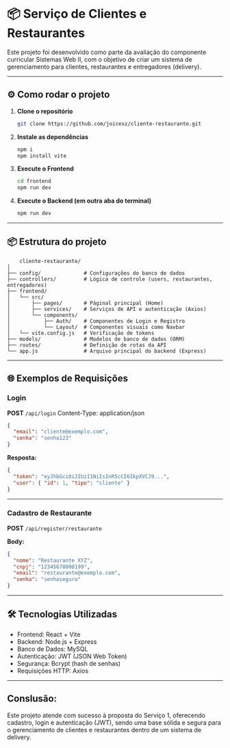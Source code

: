 
# 📦 Serviço de Clientes e Restaurantes

Este projeto foi desenvolvido como parte da avaliação do componente curricular Sistemas Web II, com o objetivo de criar um sistema de gerenciamento para clientes, restaurantes e entregadores (delivery).

---

## ⚙️ Como rodar o projeto

1. **Clone o repositório**
   ```bash
   git clone https://github.com/joicexz/cliente-restaurante.git
   ```

2. **Instale as dependências**
   ```bash
   npm i
   npm install vite
   ```

4. **Execute o Frontend**
   ```bash
   cd frontend
   npm run dev
   ```

5. **Execute o Backend (em outra aba do terminal)**
   ```bash
   npm run dev
   ```

---

## 📦 Estrutura do projeto

```
    cliente-restaurante/
│
├── config/              # Configurações do banco de dados
├── controllers/         # Lógica de controle (users, restaurantes, entregadores)
├── frontend/
│   └── src/
│       ├── pages/       # Páginal principal (Home)
│       ├── services/    # Serviços de API e autenticação (Axios)
│       └── components/  
│           ├── Auth/    # Componentes de Login e Registro
│           └── Layout/  # Componentes visuais como Navbar
│   └── vite.config.js   # Verificação de tokens
├── models/              # Modelos de banco de dados (ORM)
├── routes/              # Definição de rotas da API
└── app.js               # Arquivo principal do backend (Express)

```

---

## 🌐 Exemplos de Requisições

###  Login

**POST** `/api/login`
Content-Type: application/json

```json
{
  "email": "cliente@exemplo.com",
  "senha": "senha123"
}
```

**Resposta:**
```json
{
  "token": "eyJhbGciOiJIUzI1NiIsInR5cCI6IkpXVCJ9...",
  "user": { "id": 1, "tipo": "cliente" }
}
```

---

### Cadastro de Restaurante

**POST** `/api/register/restaurante`

**Body:**
```json
{
  "nome": "Restaurante XYZ",
  "cnpj": "12345678000199",
  "email": "restaurante@exemplo.com",
  "senha": "senhasegura"
}
```

---

## 🛠 Tecnologias Utilizadas

- Frontend: React + Vite
- Backend: Node.js + Express
- Banco de Dados: MySQL
- Autenticação: JWT (JSON Web Token) 
- Segurança: Bcrypt (hash de senhas)
- Requisições HTTP: Axios

---

## Conslusão:
Este projeto atende com sucesso à proposta do Serviço 1, oferecendo cadastro, login e autenticação (JWT), sendo uma base sólida e segura para o gerenciamento de clientes e restaurantes dentro de um sistema de delivery.